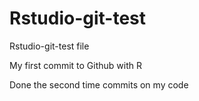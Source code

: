 # Rstudio-git-test
Rstudio-git-test file


My first commit to Github with R

Done the second time commits on my code
